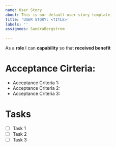 ```yaml
---
name: User Story
about: This is our default user story template
title: 'USER STORY: <TITLE>'
labels: ''
assignees: SandraBergstrom

---
```


As a **role** I can **capability** so that **received benefit**

# Acceptance Cirteria: 
* Acceptance Criteria 1:
* Acceptance Criteria 2:
* Acceptance Criteria 3:

# Tasks
- [ ] Task 1
- [ ] Task 2
- [ ] Task 3

